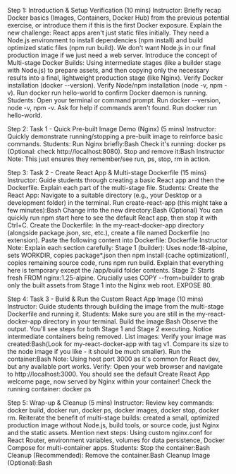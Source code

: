 Step 1: Introduction & Setup Verification (10 mins)
Instructor:
Briefly recap Docker basics (Images, Containers, Docker Hub) from the previous potential exercise, or introduce them if this is the first Docker exposure.
Explain the new challenge: React apps aren't just static files initially. They need a Node.js environment to install dependencies (npm install) and build optimized static files (npm run build). We don't want Node.js in our final production image if we just need a web server.
Introduce the concept of Multi-stage Docker Builds: Using intermediate stages (like a builder stage with Node.js) to prepare assets, and then copying only the necessary results into a final, lightweight production stage (like Nginx).
Verify Docker installation (docker --version).
Verify Node/npm installation (node -v, npm -v).
Run docker run hello-world to confirm Docker daemon is running.
Students:
Open your terminal or command prompt.
Run docker --version, node -v, npm -v. Ask for help if commands aren't found.
Run docker run hello-world.

Step 2: Task 1 - Quick Pre-built Image Demo (Nginx) (5 mins)
Instructor: Quickly demonstrate running/stopping a pre-built image to reinforce basic commands.
Students:
Run Nginx briefly:Bash
Check it's running: docker ps (Optional: check http://localhost:8080).
Stop and remove it:Bash
Instructor Note: This just ensures they remember/see run, ps, stop, rm in action.

Step 3: Task 2 - Create React App & Multi-stage Dockerfile (15 mins)
Instructor: Guide students through creating a basic React app and then the Dockerfile. Explain each part of the multi-stage file.
Students:
Create the React App:
Navigate to a suitable directory (e.g., your Desktop or a development folder) in the terminal.
Run create-react-app (this might take a few minutes):Bash
Change into the new directory:Bash
(Optional) You can quickly run npm start here to see the default React app, then stop it with Ctrl+C.
Create the Dockerfile:
In the my-react-docker-app directory (alongside package.json, src, etc.), create a file named Dockerfile (no extension).
Paste the following content into Dockerfile:
Dockerfile
Instructor Note: Explain each section carefully:
Stage 1 (builder): Uses node:18-alpine, sets WORKDIR, copies package*.json then npm install (cache optimization!), copies remaining source code, runs npm run build. Explain that everything here is temporary except the /app/build folder contents.
Stage 2: Starts fresh FROM nginx:1.25-alpine. Crucially uses COPY --from=builder to grab only the built assets from Stage 1 into the Nginx web root. EXPOSE 80.

Step 4: Task 3 - Build & Run the Custom React App Image (10 mins)
Instructor: Guide students through building the image from the multi-stage Dockerfile and running it.
Students:
Make sure you are still in the my-react-docker-app directory in your terminal.
Build the image:Bash
Observe the output. You'll see steps for both Stage 1 and Stage 2 executing. Notice intermediate containers being removed.
List images: Verify your image was created:Bash(Look for my-react-docker-app with tag v1. Compare its size to the node image if you like - it should be much smaller).
Run the container:Bash
Note: Using host port 3000 as it's common for React dev, but any available port works.
Verify: Open your web browser and navigate to http://localhost:3000. You should see the default Create React App welcome page, now served by Nginx within your container!
Check the running container: docker ps

Step 5: Wrap-up & Cleanup (5 mins)
Instructor:
Review key commands: docker build, docker run, docker ps, docker images, docker stop, docker rm.
Reiterate the benefit of multi-stage builds: created a small, optimized production image without Node.js, build tools, or source code, just Nginx and the static assets.
Mention next steps: Using custom nginx.conf for React Router, environment variables, volumes for data persistence, Docker Compose for multi-container apps.
Students:
Stop the container:Bash
Cleanup (Recommended): Remove the container.Bash
Cleanup Image (Optional):Bash
